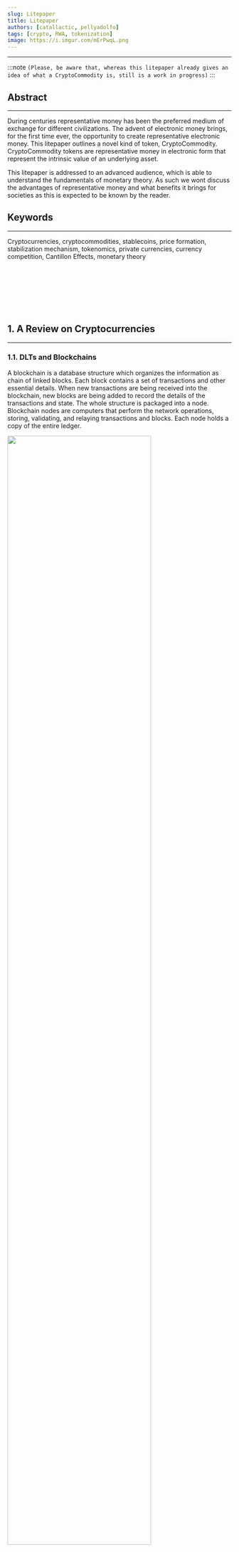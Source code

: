 ```yaml
---
slug: Litepaper
title: Litepaper
authors: [catallactic, pellyadolfo]
tags: [crypto, RWA, tokenization]
image: https://i.imgur.com/mErPwqL.png
---
```

---

:::note
`(Please, be aware that, whereas this litepaper already gives an idea of what a CryptoCommodity is, still is a work in progress)`
:::

## Abstract
---

During centuries representative money has been the preferred medium of exchange for different civilizations. The advent of electronic money brings, for the first time ever, the opportunity to create representative electronic money. This litepaper outlines a novel kind of token, CryptoCommodity. CryptoCommodity tokens are representative money in electronic form that represent the intrinsic value of an underlying asset. 

This litepaper is addressed to an advanced audience, which is able to understand the fundamentals of monetary theory. As such we wont discuss the advantages of representative money and what benefits it brings for societies as this is expected to be known by the reader.

## Keywords
---

Cryptocurrencies, cryptocommodities, stablecoins, price formation, stabilization mechanism, tokenomics, private currencies, currency competition, Cantillon Effects, monetary theory

<!-- truncate -->

<br/><br/><div class="divider div-transparent div-dot"></div><br/><br/><br/>


## 1. A Review on Cryptocurrencies
---

### 1.1. DLTs and Blockchains

A blockchain is a database structure which organizes the information as chain of linked blocks. Each block contains a set of transactions and other essential details. When new transactions are being received into the blockchain, new blocks are being added to record the details of the transactions and state. The whole structure is packaged into a node. Blockchain nodes are computers that perform the network operations, storing, validating, and relaying transactions and blocks. Each node holds a copy of the entire ledger.

<div style={{textAlign: 'center'}}>
	<img src="https://www.nist.gov/sites/default/files/images/2019/09/25/blockchain.png" width="80%"></img>
</div>
<br/>

Blockchain nodes are interconnected organizing a blockchain network. The information stored in the nodes is synchronized in a way that all keep a copy of the latest transactions. Nodes are also engaged in the validation of the new transactions according to the consensus protocol defined for the network.

<div style={{textAlign: 'center'}}>
	<img src="https://www.catallactic.org/assets/images/ops_supply-bfea34b2da853e09203c7fa1998cee78.svg" width="80%"></img>
</div>
<br/>

The architecture of a blockchain network relies heavily on the collaborative effort of its nodes, which share and maintain a distributed ledger of transactions. This system of interconnected nodes ensures the decentralization of the network, significantly increasing its resilience against cyber threats and reducing reliance on any central authority for governance.Blo

### 1.2. Smart Contracts

A smart contract is a self-executing program that automates the actions required in an agreement or contract. Once completed, the transactions are trackable and irreversible. When a smart comtract is deployed to a blockchain network, it gets cloned to all of the network nodes to guarantee its decentralization. When the contract is invoker for a transaction by a wallet, all the nodes participate in the valiadtion of rhe transaction but only one node is resposible for execution of the transaction. The response from the transaction will be again synchronnized to to all other nodes in the network so they can have the status.

<div style={{textAlign: 'center'}}>
	<img src="https://www.catallactic.org/assets/images/ops_balances-f4a24f9af292d2e0304607b3bf4f7e54.svg" width="80%"></img>
</div>
<br/>

Smart contracts allow to build a wide variety of decentralized apps and tokens.

### 1.3. Tokenization


<div style={{textAlign: 'center'}}>
	<img src="/img/tokenization_maturity_model_seal.svg" width="50%"></img>
</div>
<br/>

Utility tokens are bound to an on-chain or virtual utility.

Purposes of tokenization:

* id

* investment

* curreny

### 1.4. CryptoCurrencies

It is unclear what are is the definition of a currency as there many interpretations. To further understand what a currency is, is needed to identifiy currency functions. 

as <b>Medium of Exchange</b>. For Austrians, a currency is just a medium of exchange. According to Hayek, the currency better adopted by public would be one which is able to keep its value.

Stablecoins are not a good medium of exchange since they are fiat based. Utility tokens are not able to maintain their value so cannot be considered good currencies for a mainstream adoption.


as <b>Reserve of Value</b>


as <b>Unit of Account</b>


### 1.5. Crypto Adoption

* Driven to fiat by VCs

* Many scams, lack of transparency

* No real world utilities

* No good medium of exchange

* Legal constraints


<br/><br/><div class="divider div-transparent div-dot"></div><br/><br/><br/>


## 2. Creating Representative Money
---

### 2.1. A New Medium of Exchange

To understand a CryptoCommodity lets first examine how a regular RWA stablecoin works. A regular RWA stablecoin is backed by an asset, typically a physical asset. This asset has an unknown intrinsic value. By binding 1-to-1 the supply of the stablecoin to the RWA stock as collateral, the stablecoin is able to capture the intrinsic value of the asset. However, the stablecoin knowns nothing about the marginal utility that the RWA will produce on consumers. Therefore, the stablecoin is unable to form its own price and this must be borrowed from an external source, typically an internaciobal RWA market. There are some consequences of this fact: first, according to regulations, the stablecoin must be collateralized from inception and, therefore, only issuers with enough collateral can issue an stablecoin. Secondly, as the value is provided from inception, issuers do not have a chance to fundraise. Also, issuers, must custody and, potentially, redeem the asset incurring in high operating expenses. Since the price is borrowed from a fiat source, this configuration typically creates a fiat-bound currency, and decentralization in value is compromissed. Similar features apply to stablecoins bound to currencies, either fiat or not fiat.

A CryptoCommodity is also an stablecoin but improves this process at several levels. A CryptoCommodity also binds to an asset, but it does through an utility working as proxy. The bound utility helps by providing a marginal utility when exposed to consumers. The utility must be an off-chain utility, typically a real world utility.

But there is more. As an utility-proxied asset is one time event, meaning that when the utility is satisfied, the asset is consumed, is not possible to bind permanently to make an offer. By binding to this kind of asset, the CryuptoCommodity would have an continuously-growing supply. And this is not something that we want because the quality of the CrtypcCommodity would be far from optimal. In order to overcome this issue, the definition can be adapted to a "repeating utility-proxied asset", that is something that the issuer will be always able to provide periodically. Iin order to make the marginal utility quantifiable, the repeatability period must cover a known timespan where the utility provides value to the consumer, e.g. a gas cylinder provides value for one month at a cost of $16. This means that the marginal utility for consumers is $16 per month.

<div style={{textAlign: 'center'}}>
	<img src="/img/underlaying_asset.svg" width="60%"></img>
</div>
<br/>

### 2.2. CryptoCommodity Features


Hayek said money with stable value would be preferred by users.

Real utility to empower real economy.

Configurable by issuer. Benchmarks are required.

|                                 | Value                | Collateral    |
| :-------------------------------| :--------------------| :-------------|
| Commodity Money                 | Fixed to Itself      | Itself        | 
| Representative Money            | Fixed to Bound Asset | 100%          |
| Semi Representative Money       | Fixed to Bound Asset | Configurable  |
| Fiat Money                      | Debasement           | None          |


### 2.3. Comparing with existing crypto currencies




|                                 | Stablecoin                                        | CryptoCommodity                                                               |
| :-------------------------------| :-------------------------------------------------| :-----------------------------------------------------------------------------|
| Backed by                       | Physical, digital, financial asset                | Underlying market of fungible physical or digital asset                       |
| Collateralized by               | Multiple                                          | Underlying market of fungible physical or digital asset                       |
| Collateral Size                 | 100% by law                                       | Configurable by issuer                                                        |
| Price Formation                 | Pegged to Fiat Price of asset in external market  | Pegged to economic value of asset in underlying market. Decoupled from fiat   |
| Scope                           | Mostly Global														          | Local or Global                                                               |
| Value Decentralized?            | No, pegged to fiat prices with Oracles				    | Yes, forms its own price                                                      |
| Process Decentralized?          | No, manual stabilization					                | Yes, built-in automated stabilization                                         |
| Decisions Decentralized?        | No, opaque decisions  			   		                | Yes, releasing to the community when possible                                 |
| Disclosures  										| No                                                | Yes, full disclosure                                                          |
| Allows project funding?         | No                                                | Yes                                                                           |
| Collateral on inception needed? | Yes                                               | No                                                                            |
| Provides credit? 				        | Yes, with social risk                             | Yes, with private risk                                                        |

### 2.4. Deployed on Bitcoin L2

Bitcoin L2 is being created on top of bitcoin reusing bitcoin security backed by 60.000 servers and a plethora of miners.


### 2.5. Accessible with Wallets


### 2.6. Benefits of representative money:

By exposing the intrinsic value allowing price formation corresponding to subjective perception of consumers we get the benefits of represetative money:

 - price formation according to consumers
 - productive resources allocated by consumers will
 - no cantillon
 - private risk
 - coexisting gold standard


### 2.7. A New DeFi Industry


Fundraising for entrepreneurs

Investment for investors



Despite the crypto industry is not been created with the real economy in mind, most of the existing tools can be reused to enable a new industry that brings fundraising, transactions, payments, insurance, lending, investment, trading and related financial DeFi Services for real economy amd real consumers.

Scope

<br/><br/><div class="divider div-transparent div-dot"></div><br/><br/><br/>


## 3. Tokenizable Assets
---

Precious metals, energy resources, agricultural products and real estate are examples of commodities that can be tokenized using blockchain technology.


<br/><br/><div class="divider div-transparent div-dot"></div><br/><br/><br/>



## 4. Delivering Representative Money
---

Decentraized tokenization platform must be avaiable for anyone.


<br/><br/><div class="divider div-transparent div-dot"></div><br/><br/><br/>



## 5. Future Work
---